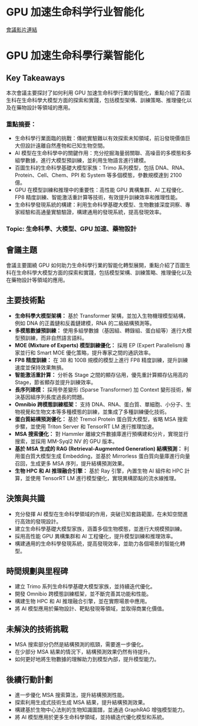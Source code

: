# GPU 加速生命科学行业智能化
[會議影片連結](https://www.nvidia.com/gtc/session-catalog/?search=GPU%20%E5%8A%A0%E9%80%9F%E7%94%9F%E5%91%BD%E7%A7%91%E5%AD%A6%E8%A1%8C%E4%B8%9A%E6%99%BA%E8%83%BD%E5%8C%96&tab.catalogallsessionstab=16566177511100015Kus#/session/1726137506981001vpeM)
# GPU 加速生命科學行業智能化

## Key Takeaways
本次會議主要探討了如何利用 GPU 加速生命科學行業的智能化，重點介紹了百圖生科在生命科學大模型方面的探索和實踐，包括模型架構、訓練策略、推理優化以及在藥物設計等領域的應用。
### 重點摘要：
*   生命科學行業面臨的挑戰：傳統實驗難以有效探索未知領域，前沿發現價值巨大但設計遠離自然產物和已知生物空間。
*   AI 模型在生命科學中的關鍵作用：充分挖掘海量弱關聯、高噪音的多模態和多組學數據，進行大模型預訓練，並利用生物語言進行建模。
*   百圖生科的生命科學基礎大模型家族：Trimo 系列模型，包括 DNA、RNA、Protein、Cell、Chem、PPI 和 System 等多個模態，參數規模達到 2100 億。
*   GPU 在模型訓練和推理中的重要性：高性能 GPU 異構集群、AI 工程優化、FP8 精度訓練、智能激活重計算等技術，有效提升訓練效率和推理性能。
*   生命科學發現系統的構建：利用生命科學基礎大模型、生物數據深度洞察、專家經驗和高通量實驗驗證，構建通用的發現系統，提高發現效率。
### Topic: 生命科學、大模型、GPU 加速、藥物設計

## 會議主題
會議主要圍繞 GPU 如何助力生命科學行業的智能化轉型展開，重點介紹了百圖生科在生命科學大模型方面的探索和實踐，包括模型架構、訓練策略、推理優化以及在藥物設計等領域的應用。

## 主要技術點
*   **生命科學大模型架構：** 基於 Transformer 架構，並加入生物機理模型結構，例如 DNA 的正義鏈和反義鏈建模，RNA 的二級結構預測等。
*   **多模態數據預訓練：** 使用多組學數據（基因組、轉錄組、蛋白組等）進行大模型預訓練，而非自然語言語料。
*   **MOE (Mixture of Experts) 模型訓練優化：** 採用 EP (Expert Parallelism) 專家並行和 Smart MOE 優化策略，提升專家之間的通訊效率。
*   **FP8 精度訓練：** 在 3B 和 100B 規模的模型上進行 FP8 精度訓練，提升訓練速度並保持效果無損。
*   **智能激活重計算：** 分析各 Stage 之間的顯存佔用，優先重計算顯存佔用高的 Stage，節省顯存並提升訓練效率。
*   **長序列建模：** 採用參差變形 (Sparse Transformer) 加 Context 變形技術，解決基因組序列長度過長的問題。
*   **Omnibio 跨模態訓練框架：** 支持 DNA、RNA、蛋白質、單細胞、小分子、生物視覺和生物文本等多種模態的訓練，並集成了多種訓練優化技術。
*   **蛋白質結構預測優化：** 基於 Tremol Protein 蛋白質大模型，省略 MSA 搜索步驟，並使用 Triton Server 和 TensorRT LM 進行推理加速。
*   **MSA 搜索優化：** 對 Hammler 離線文件數據庫進行預構建和分片，實現並行搜索，並採用 MM-Syql2 NV 的 GPU 版本。
*   **基於 MSA 生成的 RAG (Retrieval-Augmented Generation) 結構預測：** 利用蛋白質大模型生成 Embedding，並基於 Mirrorless 蛋白質向量庫進行向量召回，生成更多 MSA 序列，提升結構預測效果。
*   **生物 HPC 和 AI 推理融合引擎：** 基於 Ray 引擎，內置生物 AI 組件和 HPC 計算，並使用 TensorRT LM 進行模型優化，實現異構節點的流水線推理。

## 決策與共識
*   充分發揮 AI 模型在生命科學領域的作用，突破已知套路範圍，在未知空間進行高效的發現設計。
*   建立生命科學基礎大模型家族，涵蓋多個生物模態，並進行大規模預訓練。
*   採用高性能 GPU 異構集群和 AI 工程優化，提升模型訓練和推理效率。
*   構建通用的生命科學發現系統，提高發現效率，並助力各個場景的智能化轉型。

## 時間規劃與里程碑
*   建立 Trimo 系列生命科學基礎大模型家族，並持續迭代優化。
*   開發 Omnibio 跨模態訓練框架，並不斷完善其功能和性能。
*   構建生物 HPC 和 AI 推理融合引擎，並在實際場景中應用。
*   將 AI 模型應用於藥物設計、靶點發現等領域，並取得商業化價值。

## 未解決的技術挑戰
*   MSA 搜索部分仍然是結構預測的瓶頸，需要進一步優化。
*   在少部分 MSA 結果的情況下，結構預測效果仍然有待提升。
*   如何更好地將生物數據的理解助力到模型內部，提升模型能力。

## 後續行動計劃
*   進一步優化 MSA 搜索算法，提升結構預測性能。
*   探索利用生成式技術生成 MSA 結果，提升結構預測效果。
*   構建基於生物中心法則的生物知識圖譜，並通過 GraphRAG 增強模型能力。
*   將 AI 模型應用於更多生命科學領域，並持續迭代優化模型和系統。
